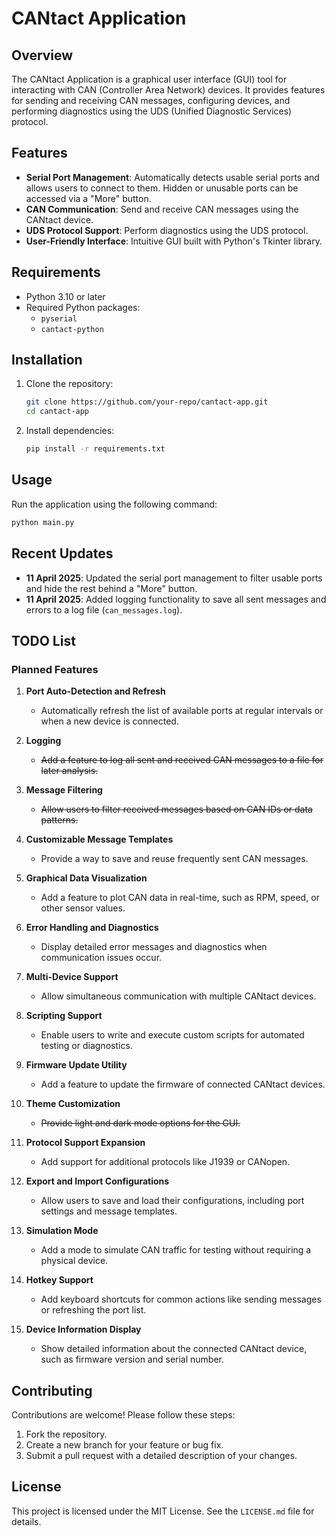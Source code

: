 # CANtact Application

## Overview
The CANtact Application is a graphical user interface (GUI) tool for interacting with CAN (Controller Area Network) devices. It provides features for sending and receiving CAN messages, configuring devices, and performing diagnostics using the UDS (Unified Diagnostic Services) protocol.

## Features
- **Serial Port Management**: Automatically detects usable serial ports and allows users to connect to them. Hidden or unusable ports can be accessed via a "More" button.
- **CAN Communication**: Send and receive CAN messages using the CANtact device.
- **UDS Protocol Support**: Perform diagnostics using the UDS protocol.
- **User-Friendly Interface**: Intuitive GUI built with Python's Tkinter library.

## Requirements
- Python 3.10 or later
- Required Python packages:
  - `pyserial`
  - `cantact-python`

## Installation
1. Clone the repository:
   ```bash
   git clone https://github.com/your-repo/cantact-app.git
   cd cantact-app
   ```
2. Install dependencies:
   ```bash
   pip install -r requirements.txt
   ```

## Usage
Run the application using the following command:
```bash
python main.py
```

## Recent Updates
- **11 April 2025**: Updated the serial port management to filter usable ports and hide the rest behind a "More" button.
- **11 April 2025**: Added logging functionality to save all sent messages and errors to a log file (`can_messages.log`).

## TODO List

### Planned Features
1. **Port Auto-Detection and Refresh**
   - Automatically refresh the list of available ports at regular intervals or when a new device is connected.

2. **Logging**
   - ~~Add a feature to log all sent and received CAN messages to a file for later analysis.~~

3. **Message Filtering**
   - ~~Allow users to filter received messages based on CAN IDs or data patterns.~~

4. **Customizable Message Templates**
   - Provide a way to save and reuse frequently sent CAN messages.

5. **Graphical Data Visualization**
   - Add a feature to plot CAN data in real-time, such as RPM, speed, or other sensor values.

6. **Error Handling and Diagnostics**
   - Display detailed error messages and diagnostics when communication issues occur.

7. **Multi-Device Support**
   - Allow simultaneous communication with multiple CANtact devices.

8. **Scripting Support**
   - Enable users to write and execute custom scripts for automated testing or diagnostics.

9. **Firmware Update Utility**
   - Add a feature to update the firmware of connected CANtact devices.

10. **Theme Customization**
    - ~~Provide light and dark mode options for the GUI.~~

11. **Protocol Support Expansion**
    - Add support for additional protocols like J1939 or CANopen.

12. **Export and Import Configurations**
    - Allow users to save and load their configurations, including port settings and message templates.

13. **Simulation Mode**
    - Add a mode to simulate CAN traffic for testing without requiring a physical device.

14. **Hotkey Support**
    - Add keyboard shortcuts for common actions like sending messages or refreshing the port list.

15. **Device Information Display**
    - Show detailed information about the connected CANtact device, such as firmware version and serial number.

## Contributing
Contributions are welcome! Please follow these steps:
1. Fork the repository.
2. Create a new branch for your feature or bug fix.
3. Submit a pull request with a detailed description of your changes.

## License
This project is licensed under the MIT License. See the `LICENSE.md` file for details.